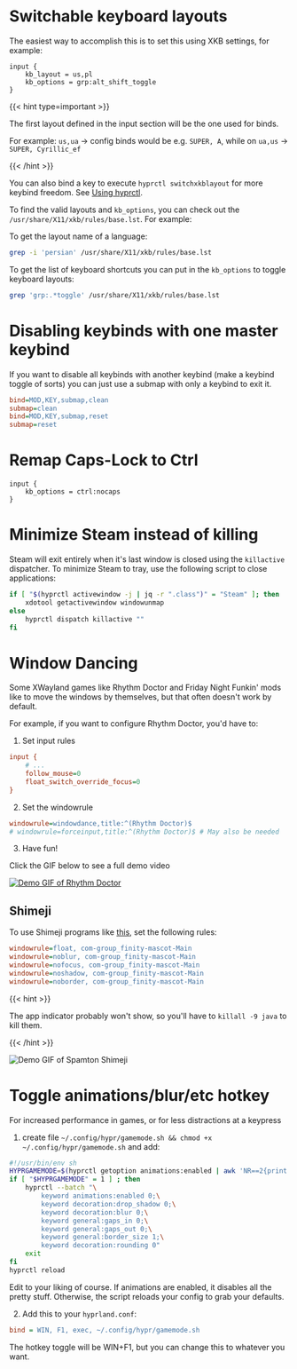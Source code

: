 # Switchable keyboard layouts

The easiest way to accomplish this is to set this using XKB settings, for example:

```
input {
    kb_layout = us,pl
    kb_options = grp:alt_shift_toggle
}
```

{{< hint type=important >}}

The first layout defined in the input section will be the one used for binds.

For example: `us,ua` -> config binds would be e.g. `SUPER, A`, while on `ua,us` -> `SUPER, Cyrillic_ef`

{{< /hint >}}

You can also bind a key to execute `hyprctl switchxkblayout` for more keybind freedom.
See [Using hyprctl](../Using-hyprctl).

To find the valid layouts and `kb_options`, you can check out the `/usr/share/X11/xkb/rules/base.lst`. For example:

To get the layout name of a language:
```sh
grep -i 'persian' /usr/share/X11/xkb/rules/base.lst
```

To get the list of keyboard shortcuts you can put in the `kb_options` to toggle keyboard layouts:

```sh
grep 'grp:.*toggle' /usr/share/X11/xkb/rules/base.lst
```

# Disabling keybinds with one master keybind

If you want to disable all keybinds with another keybind (make a keybind toggle
of sorts) you can just use a submap with only a keybind to exit it.

```ini
bind=MOD,KEY,submap,clean
submap=clean
bind=MOD,KEY,submap,reset
submap=reset
```
# Remap Caps-Lock to Ctrl

```
input {
    kb_options = ctrl:nocaps
}
```

# Minimize Steam instead of killing

Steam will exit entirely when it's last window is closed using the `killactive` dispatcher.
To minimize Steam to tray, use the following script to close applications:

```sh
if [ "$(hyprctl activewindow -j | jq -r ".class")" = "Steam" ]; then
    xdotool getactivewindow windowunmap
else
    hyprctl dispatch killactive ""
fi
```

# Window Dancing

Some XWayland games like Rhythm Doctor and Friday Night Funkin' mods like to move 
the windows by themselves, but that often doesn't work by default.

For example, if you want to configure Rhythm Doctor, you'd have to:

1. Set input rules
```ini
input {
	# ...
	follow_mouse=0
	float_switch_override_focus=0
}
```

2. Set the windowrule

```ini
windowrule=windowdance,title:^(Rhythm Doctor)$
# windowrule=forceinput,title:^(Rhythm Doctor)$ # May also be needed
```

3. Have fun!

Click the GIF below to see a full demo video

[![Demo GIF of Rhythm Doctor](https://cdn.discordapp.com/attachments/810799100940255260/1032843745864986644/ezgif.com-gif-maker18.gif)](https://pool.jortage.com/voringme/misskey/565b9dfb-125f-4ea0-9257-b371cb4c7195.mp4)

## Shimeji

To use Shimeji programs like [this](https://codeberg.org/thatonecalculator/spamton-linux-shimeji), set the following rules:

```ini
windowrule=float, com-group_finity-mascot-Main
windowrule=noblur, com-group_finity-mascot-Main
windowrule=nofocus, com-group_finity-mascot-Main
windowrule=noshadow, com-group_finity-mascot-Main
windowrule=noborder, com-group_finity-mascot-Main
```

{{< hint >}}

The app indicator probably won't show, so you'll have to `killall -9 java` to kill them.

{{< /hint >}}

![Demo GIF of Spamton Shimeji](https://media.discordapp.net/attachments/810799100940255260/1032846469855727656/ezgif.com-gif-maker19.gif)

# Toggle animations/blur/etc hotkey

For increased performance in games, or for less distractions at a keypress

1. create file `~/.config/hypr/gamemode.sh && chmod +x ~/.config/hypr/gamemode.sh` and add:

```bash
#!/usr/bin/env sh
HYPRGAMEMODE=$(hyprctl getoption animations:enabled | awk 'NR==2{print $2}')
if [ "$HYPRGAMEMODE" = 1 ] ; then
    hyprctl --batch "\
        keyword animations:enabled 0;\
        keyword decoration:drop_shadow 0;\
        keyword decoration:blur 0;\
        keyword general:gaps_in 0;\
        keyword general:gaps_out 0;\
        keyword general:border_size 1;\
        keyword decoration:rounding 0"
    exit
fi
hyprctl reload
```

Edit to your liking of course. If animations are enabled, it disables all the pretty stuff. Otherwise, the script reloads your config to grab your defaults.

2. Add this to your `hyprland.conf`:

```ini
bind = WIN, F1, exec, ~/.config/hypr/gamemode.sh
```

The hotkey toggle will be WIN+F1, but you can change this to whatever you want.
